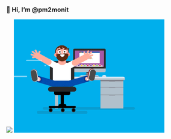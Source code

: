 ### 👋 Hi, I’m @pm2monit
<p>
  <img src="https://halosehat.com/wp-content/uploads/2019/09/Manfaat-Main-Rubik-1280x720.jpg"  />
  <img src="https://raw.githubusercontent.com/staticshreyas/staticshreyas/master/coder.gif" />
</p>

<!---
pm2monit/pm2monit is a ✨ special ✨ repository because its `README.md` (this file) appears on your GitHub profile.
You can click the Preview link to take a look at your changes.
--->
